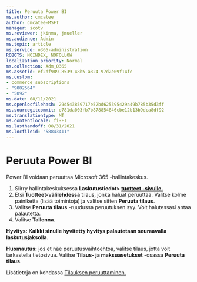 ```yaml
---
title: Peruuta Power BI
ms.author: cmcatee
author: cmcatee-MSFT
manager: scotv
ms.reviewer: jkinma, jmueller
ms.audience: Admin
ms.topic: article
ms.service: o365-administration
ROBOTS: NOINDEX, NOFOLLOW
localization_priority: Normal
ms.collection: Adm_O365
ms.assetid: ef2df989-8539-48b5-a324-97d2e09f14fe
ms.custom:
- commerce_subscriptions
- "9002564"
- "5092"
ms.date: 08/11/2021
ms.openlocfilehash: 29d543859717e52bd625395429a49b785b35d3ff
ms.sourcegitcommit: e781da003fb7b878854846cbe12b13b9dca8df92
ms.translationtype: MT
ms.contentlocale: fi-FI
ms.lasthandoff: 08/31/2021
ms.locfileid: "58843411"
---
```

# <a name="cancel-power-bi"></a>Peruuta Power BI

Power BI voidaan peruuttaa Microsoft 365 -hallintakeskus.

1. Siirry hallintakeskuksessa **Laskutustiedot> [tuotteet -sivulle.](https://go.microsoft.com/fwlink/p/?linkid=842054)**
2. Etsi **Tuotteet-välilehdessä** tilaus, jonka haluat peruuttaa. Valitse kolme painiketta (lisää toimintoja) ja valitse sitten **Peruuta tilaus**.
3. Valitse **Peruuta tilaus** -ruudussa peruutuksen syy. Voit halutessasi antaa palautetta.
4. Valitse **Tallenna**.

**Hyvitys: Kaikki sinulle hyvitetty hyvitys palautetaan seuraavalla laskutusjaksolla.**

**Huomautus:** jos et näe peruutusvaihtoehtoa, valitse tilaus, jotta voit tarkastella tietosivua. Valitse **Tilaus- ja maksuasetukset** -osassa **Peruuta tilaus**.

Lisätietoja on kohdassa [Tilauksen peruuttaminen.](https://docs.microsoft.com/microsoft-365/commerce/subscriptions/cancel-your-subscription)
